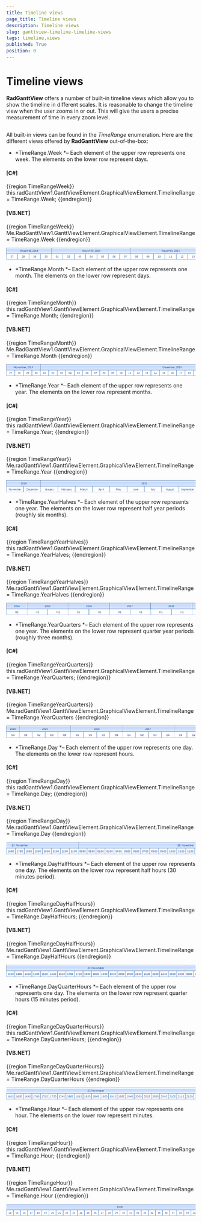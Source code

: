 ```yaml
---
title: Timeline views
page_title: Timeline views
description: Timeline views
slug: ganttview-timeline-timeline-views
tags: timeline,views
published: True
position: 0
---
```


# Timeline views



__RadGanttView__ offers a number of built-in timeline views which allow you to show the timeline in different scales.
      It is reasonable to change the timeline view when the user zooms in or out. This will give the users a precise measurement
      of time in every zoom level. 

## 

All built-in views can be found in the *TimeRange* enumeration. Here are the different views offered by
          __RadGanttView__ out-of-the-box:
        

* *TimeRange.Week *– Each element of the upper row represents one week. The elements on the lower row represent days.
            

#### __[C#]__

{{region TimeRangeWeek}}
	            this.radGanttView1.GanttViewElement.GraphicalViewElement.TimelineRange = TimeRange.Week;
	{{endregion}}



#### __[VB.NET]__

{{region TimeRangeWeek}}
	        Me.RadGanttView1.GanttViewElement.GraphicalViewElement.TimelineRange = TimeRange.Week
	{{endregion}}

![ganttview-timeline-timeline-views 001](images/ganttview-timeline-timeline-views001.png)

* *TimeRange.Month *– Each element of the upper row represents one month. The elements on the lower row represent days.

#### __[C#]__

{{region TimeRangeMonth}}
	            this.radGanttView1.GanttViewElement.GraphicalViewElement.TimelineRange = TimeRange.Month;
	{{endregion}}



#### __[VB.NET]__

{{region TimeRangeMonth}}
	        Me.RadGanttView1.GanttViewElement.GraphicalViewElement.TimelineRange = TimeRange.Month
	{{endregion}}

![ganttview-timeline-timeline-views 002](images/ganttview-timeline-timeline-views002.png)

* *TimeRange.Year *– Each element of the upper row represents one year. The elements on the lower row represent months.
            

#### __[C#]__

{{region TimeRangeYear}}
	            this.radGanttView1.GanttViewElement.GraphicalViewElement.TimelineRange = TimeRange.Year;
	{{endregion}}



#### __[VB.NET]__

{{region TimeRangeYear}}
	        Me.radGanttView1.GanttViewElement.GraphicalViewElement.TimelineRange = TimeRange.Year
	{{endregion}}

![ganttview-timeline-timeline-views 003](images/ganttview-timeline-timeline-views003.png)

* *TimeRange.YearHalves *– Each element of the upper row represents one year. The elements on the lower row represent half year periods (roughly six months).
            

#### __[C#]__

{{region TimeRangeYearHalves}}
	            this.radGanttView1.GanttViewElement.GraphicalViewElement.TimelineRange = TimeRange.YearHalves;
	{{endregion}}



#### __[VB.NET]__

{{region TimeRangeYearHalves}}
	        Me.radGanttView1.GanttViewElement.GraphicalViewElement.TimelineRange = TimeRange.YearHalves
	{{endregion}}

![ganttview-timeline-timeline-views 004](images/ganttview-timeline-timeline-views004.png)

* *TimeRange.YearQuarters *– Each element of the upper row represents one year. The elements on the lower row represent quarter year periods (roughly three months).
            

#### __[C#]__

{{region TimeRangeYearQuarters}}
	            this.radGanttView1.GanttViewElement.GraphicalViewElement.TimelineRange = TimeRange.YearQuarters;
	{{endregion}}



#### __[VB.NET]__

{{region TimeRangeYearQuarters}}
	        Me.radGanttView1.GanttViewElement.GraphicalViewElement.TimelineRange = TimeRange.YearQuarters
	{{endregion}}

![ganttview-timeline-timeline-views 005](images/ganttview-timeline-timeline-views005.png)

* *TimeRange.Day *– Each element of the upper row represents one day. The elements on the lower row represent hours.
            

#### __[C#]__

{{region TimeRangeDay}}
	            this.radGanttView1.GanttViewElement.GraphicalViewElement.TimelineRange = TimeRange.Day;
	{{endregion}}



#### __[VB.NET]__

{{region TimeRangeDay}}
	        Me.radGanttView1.GanttViewElement.GraphicalViewElement.TimelineRange = TimeRange.Day
	{{endregion}}

![ganttview-timeline-timeline-views 006](images/ganttview-timeline-timeline-views006.png)

* *TimeRange.DayHalfHours *– Each element of the upper row represents one day. The elements on the lower row represent half hours (30 minutes period).
            

#### __[C#]__

{{region TimeRangeDayHalfHours}}
	            this.radGanttView1.GanttViewElement.GraphicalViewElement.TimelineRange = TimeRange.DayHalfHours;
	{{endregion}}



#### __[VB.NET]__

{{region TimeRangeDayHalfHours}}
	        Me.radGanttView1.GanttViewElement.GraphicalViewElement.TimelineRange = TimeRange.DayHalfHours
	{{endregion}}

![ganttview-timeline-timeline-views 007](images/ganttview-timeline-timeline-views007.png)

* *TimeRange.DayQuarterHours *– Each element of the upper row represents one day. The elements on the lower row represent quarter hours (15 minutes period).
            

#### __[C#]__

{{region TimeRangeDayQuarterHours}}
	            this.radGanttView1.GanttViewElement.GraphicalViewElement.TimelineRange = TimeRange.DayQuarterHours;
	{{endregion}}



#### __[VB.NET]__

{{region TimeRangeDayQuarterHours}}
	        Me.radGanttView1.GanttViewElement.GraphicalViewElement.TimelineRange = TimeRange.DayQuarterHours
	{{endregion}}

![ganttview-timeline-timeline-views 008](images/ganttview-timeline-timeline-views008.png)

* *TimeRange.Hour *– Each element of the upper row represents one hour. The elements on the lower row represent minutes.
            

#### __[C#]__

{{region TimeRangeHour}}
	            this.radGanttView1.GanttViewElement.GraphicalViewElement.TimelineRange = TimeRange.Hour;
	{{endregion}}



#### __[VB.NET]__

{{region TimeRangeHour}}
	        Me.radGanttView1.GanttViewElement.GraphicalViewElement.TimelineRange = TimeRange.Hour
	{{endregion}}

![ganttview-timeline-timeline-views 009](images/ganttview-timeline-timeline-views009.png)
